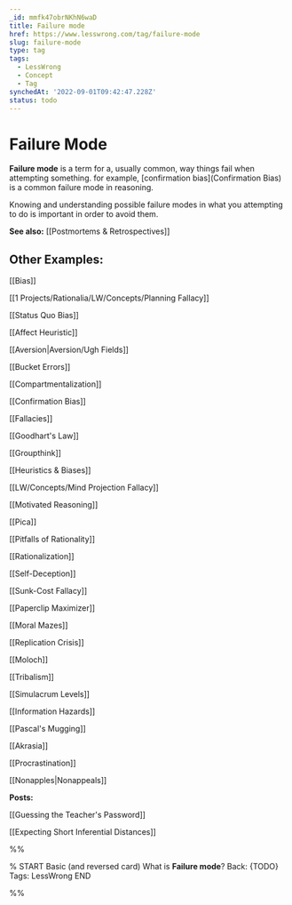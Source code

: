 ```yaml
---
_id: mmfk47obrNKhN6waD
title: Failure mode
href: https://www.lesswrong.com/tag/failure-mode
slug: failure-mode
type: tag
tags:
  - LessWrong
  - Concept
  - Tag
synchedAt: '2022-09-01T09:42:47.228Z'
status: todo
---
```


# Failure Mode

**Failure mode** is a term for a, usually common, way things fail when attempting something. for example, [confirmation bias](Confirmation Bias) is a common failure mode in reasoning.

Knowing and understanding possible failure modes in what you attempting to do is important in order to avoid them.

**See also:** [[Postmortems & Retrospectives]]

## Other Examples:

[[Bias]]

[[1 Projects/Rationalia/LW/Concepts/Planning Fallacy]] 

[[Status Quo Bias]]

[[Affect Heuristic]]

[[Aversion|Aversion/Ugh Fields]]

[[Bucket Errors]]

[[Compartmentalization]]

[[Confirmation Bias]]

[[Fallacies]]

[[Goodhart's Law]]

[[Groupthink]]

[[Heuristics & Biases]]

[[LW/Concepts/Mind Projection Fallacy]]

[[Motivated Reasoning]]

[[Pica]]

[[Pitfalls of Rationality]]

[[Rationalization]]

[[Self-Deception]]

[[Sunk-Cost Fallacy]]

[[Paperclip Maximizer]]

[[Moral Mazes]]

[[Replication Crisis]]

[[Moloch]]

[[Tribalism]]

[[Simulacrum Levels]]

[[Information Hazards]]

[[Pascal's Mugging]]

[[Akrasia]]

[[Procrastination]]

[[Nonapples|Nonappeals]]

**Posts:**

[[Guessing the Teacher's Password]]

[[Expecting Short Inferential Distances]]


%%

% START
Basic (and reversed card)
What is **Failure mode**?
Back: {TODO}
Tags: LessWrong
END
<!--ID: 1663157004608-->


%%
	
